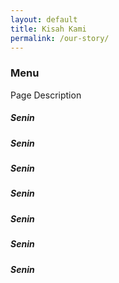 ```yaml
---
layout: default
title: Kisah Kami
permalink: /our-story/
---
```


<div class="page-description">
  <h3>Menu</h3>
  <p>Page Description</p>
</div>

<div class="story-container">
  <div class="story-item">
    <h5>Senin</h5>
  </div>
  <div class="story-item">
    <h5>Senin</h5>
  </div>
  <div class="story-item">
    <h5>Senin</h5>
  </div>
  <div class="story-item">
    <h5>Senin</h5>
  </div>
  <div class="story-item">
    <h5>Senin</h5>
  </div>
  <div class="story-item">
    <h5>Senin</h5>
  </div>
  <div class="story-item">
    <h5>Senin</h5>
  </div>
</div>
